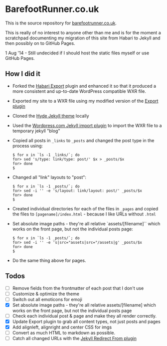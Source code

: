# BarefootRunner.co.uk

This is the source repository for [barefootrunner.co.uk](http://barefootrunner.co.uk).

This is really of no interest to anyone other than me and is for the moment a scratchpad documenting my migration of this site from Habari to Jekyll and then possibly on to GitHub Pages.

1 Aug '14 - Still undecided if I should host the static files myself or use GitHub Pages.

## How I did it
- Forked the [Habari Export](https://github.com/habari-extras/export) plugin and enhanced it so that it produced a more consistent and up-to-date WordPress compatible WXR file.
- Exported my site to a WXR file using my modified version of the [Export plugin](https://github.com/lildude/export)
- Cloned the [Hyde Jekyll theme](https://github.com/poole/hyde) locally
- Used the [Wordpress.com Jekyll import plugin](http://import.jekyllrb.com/docs/wordpressdotcom/) to import the WXR file to a temporary jekyll "blog"
- Copied all posts in `_links` to `_posts` and changed the post type in the process using:

  ```
  $ for x in `ls -1 _links/`; do
  for> sed 's/type: link/type: post/' $x > _posts/$x
  for> done
  $
  ```

- Changed all "link" layouts to "post":

  ```
  $ for x in `ls -1 _posts/`; do
  for> sed -i '' -e 's/layout: link/layout: post/' _posts/$x
  for> done
  $
  ```

- Created individual directories for each of the files in `_pages` and copied the files to `[pagename]/index.html` - because I like URLs without `.html`
- Set absolute image paths - they're all relative `assets/[filename]`` which works on the front page, but not the individual posts page:

  ```
  $ for x in `ls -1 _posts/`; do
  for> sed -i '' -e 's|src="assets|src="/assets|g' _posts/$x
  for> done
  $
  ```

- Do the same thing above for pages.

## Todos

- [ ] Remove fields from the frontmatter of each post that I don't use
- [ ] Customize & optimize the theme
- [ ] Switch out all emoticons for emoji
- [x] Set absolute image paths - they're all relative assets/[filename] which works on the front page, but not the individual posts page
- [ ] Check each individual post & page and make they all render correctly.
- [x] Update Export plugin to grab all content types, not just posts and pages
- [x] Add alignleft, alignright and center CSS for imgs
- [ ] Convert as much HTML to markdown as possible.
- [ ] Catch all changed URLs with the [Jekyll Redirect From plugin](https://github.com/jekyll/jekyll-redirect-from/)
